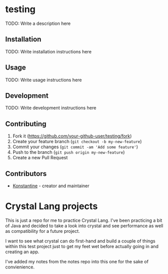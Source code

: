 # testing

TODO: Write a description here

## Installation

TODO: Write installation instructions here

## Usage

TODO: Write usage instructions here

## Development

TODO: Write development instructions here

## Contributing

1. Fork it (<https://github.com/your-github-user/testing/fork>)
2. Create your feature branch (`git checkout -b my-new-feature`)
3. Commit your changes (`git commit -am 'Add some feature'`)
4. Push to the branch (`git push origin my-new-feature`)
5. Create a new Pull Request

## Contributors

- [Konstantine](https://github.com/your-github-user) - creator and maintainer
# Crystal Lang projects

This is just a repo for me to practice Crystal Lang. I've been practicing a bit of Java and decided to take a look into crystal and see performance as well as compatibility for a future project.

I want to see what crystal can do first-hand and build a couple of things within this test project just to get my feet wet before actually going in and creating an app.

I've added my notes from the notes repo into this one for the sake of convienience.
